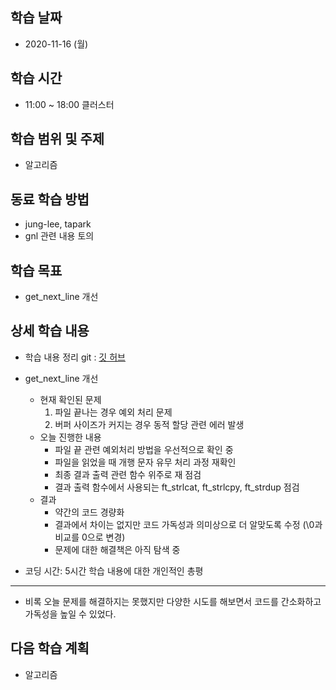 학습 날짜
---
+ 2020-11-16 (월)

학습 시간
---
+ 11:00 ~ 18:00 클러스터

학습 범위 및 주제
---
+ 알고리즘

동료 학습 방법
---
+ jung-lee, tapark
+ gnl 관련 내용 토의

학습 목표
---
+ get_next_line 개선

상세 학습 내용
---
+ 학습 내용 정리 git : [깃 허브](https://github.com/kiskim/study)   

+ get_next_line 개선
	+ 현재 확인된 문제
		1. 파일 끝나는 경우 예외 처리 문제
		2. 버퍼 사이즈가 커지는 경우 동적 할당 관련 에러 발생
	+ 오늘 진행한 내용
		+ 파일 끝 관련 예외처리 방법을 우선적으로 확인 중
		+ 파일을 읽었을 때 개행 문자 유무 처리 과정 재확인
		+ 최종 결과 출력 관련 함수 위주로 재 점검
		+ 결과 출력 함수에서 사용되는 ft_strlcat, ft_strlcpy, ft_strdup 점검
	+ 결과
		+ 약간의 코드 경량화
		+ 결과에서 차이는 없지만 코드 가독성과 의미상으로 더 알맞도록 수정 (\0과 비교를 0으로 변경)
		+ 문제에 대한 해결책은 아직 탐색 중
+ 코딩 시간: 5시간
학습 내용에 대한 개인적인 총평
---
+ 비록 오늘 문제를 해결하지는 못했지만 다양한 시도를 해보면서 코드를 간소화하고 가독성을 높일 수 있었다.

다음 학습 계획
---
+ 알고리즘